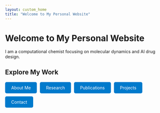 ```yaml
---
layout: custom_home
title: "Welcome to My Personal Website"
---
```


# Welcome to My Personal Website

I am a computational chemist focusing on molecular dynamics and AI drug design.

## Explore My Work

<div class="buttons">
  <a href="/about/" class="button">About Me</a>
  <a href="/research/" class="button">Research</a>
  <a href="/publications/" class="button">Publications</a>
  <a href="/projects/" class="button">Projects</a>
  <a href="/contact/" class="button">Contact</a>
</div>

<style>
.buttons {
  display: flex;
  flex-wrap: wrap;
  gap: 10px;
  margin-top: 20px;
}

.button {
  display: inline-block;
  padding: 10px 20px;
  background-color: #007acc;
  color: white;
  text-decoration: none;
  border-radius: 5px;
}

.button:hover {
  background-color: #005f99;
}
</style>
